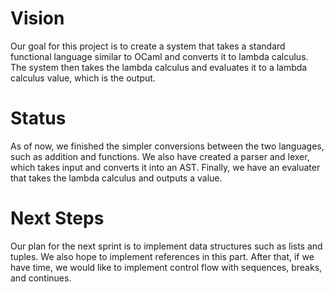 # Vision
Our goal for this project is to create a system that takes a standard functional
language similar to OCaml and converts it to lambda calculus. The system then
takes the lambda calculus and evaluates it to a lambda calculus value, which is
the output.

# Status

As of now, we finished the simpler conversions between the two languages, such
as addition and functions. We also have created a parser and lexer, which takes
input and converts it into an AST. Finally, we have an evaluater that takes the
lambda calculus and outputs a value.

# Next Steps

Our plan for the next sprint is to implement data structures such as lists and
tuples. We also hope to implement references in this part. After that, if we
have time, we would like to implement control flow with sequences, breaks, and
continues.